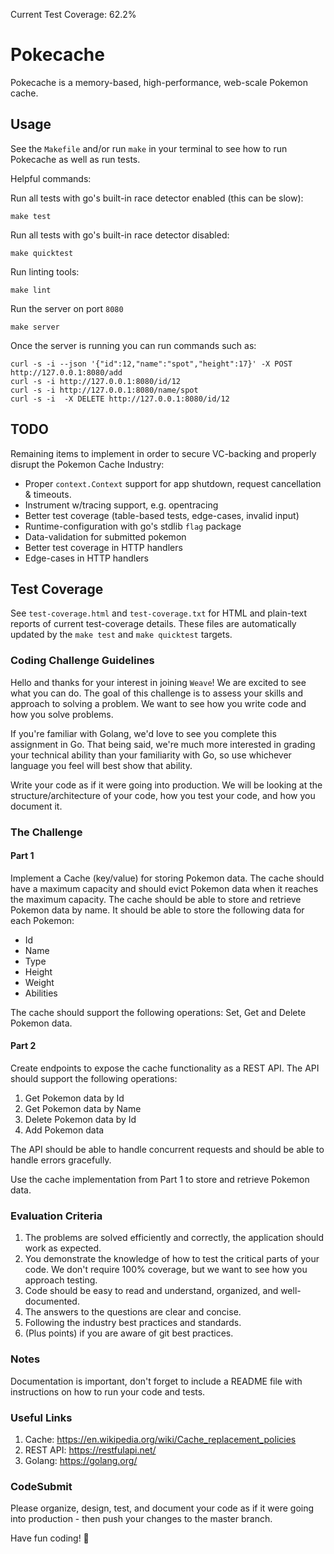 Current Test Coverage: 62.2%

# Pokecache

Pokecache is a memory-based, high-performance, web-scale Pokemon cache.

## Usage

See the `Makefile` and/or run `make` in your terminal to see how to run Pokecache as well as run tests.

Helpful commands:

Run all tests with go's built-in race detector enabled (this can be slow):

```
make test
```

Run all tests with go's built-in race detector disabled:

```
make quicktest
```

Run linting tools:
```
make lint
```

Run the server on port `8080`

```
make server
```

Once the server is running you can run commands such as:

```
curl -s -i --json '{"id":12,"name":"spot","height":17}' -X POST http://127.0.0.1:8080/add
curl -s -i http://127.0.0.1:8080/id/12
curl -s -i http://127.0.0.1:8080/name/spot
curl -s -i  -X DELETE http://127.0.0.1:8080/id/12
```

## TODO

Remaining items to implement in order to secure VC-backing and properly disrupt the Pokemon Cache Industry:

- Proper `context.Context` support for app shutdown, request cancellation & timeouts.
- Instrument w/tracing support, e.g. opentracing
- Better test coverage (table-based tests, edge-cases, invalid input)
- Runtime-configuration with go's stdlib `flag` package
- Data-validation for submitted pokemon
- Better test coverage in HTTP handlers
- Edge-cases in HTTP handlers

## Test Coverage

See `test-coverage.html` and `test-coverage.txt` for HTML and plain-text
reports of current test-coverage details. These files are automatically updated
by the `make test` and `make quicktest` targets.

### Coding Challenge Guidelines

Hello and thanks for your interest in joining `Weave`! We are excited to see what you can do.
The goal of this challenge is to assess your skills and approach to solving a problem. We want to see how you write code and how you solve problems.

If you're familiar with Golang, we'd love to see you complete this assignment in Go. That being said, we're much more interested in grading your technical ability than
your familiarity with Go, so use whichever language you feel will best show that ability.

Write your code as if it were going into production. We will be looking at the structure/architecture of your code, how you test your code, and how you document it.

### The Challenge
#### Part 1
Implement a Cache (key/value) for storing Pokemon data. The cache should have a maximum capacity and should evict Pokemon data when it reaches the maximum capacity.
The cache should be able to store and retrieve Pokemon data by name. It should be able to store the following data for each Pokemon:
- Id
- Name
- Type
- Height
- Weight
- Abilities

The cache should support the following operations: Set, Get and Delete Pokemon data.

#### Part 2
Create endpoints to expose the cache functionality as a REST API. The API should support the following operations:
1. Get Pokemon data by Id
2. Get Pokemon data by Name
3. Delete Pokemon data by Id
4. Add Pokemon data

The API should be able to handle concurrent requests and should be able to handle errors gracefully.

Use the cache implementation from Part 1 to store and retrieve Pokemon data.

### Evaluation Criteria
1. The problems are solved efficiently and correctly, the application should work as expected.
2. You demonstrate the knowledge of how to test the critical parts of your code. We don't require 100% coverage, but we want to see how you approach testing.
3. Code should be easy to read and understand, organized, and well-documented.
4. The answers to the questions are clear and concise.
5. Following the industry best practices and standards.
6. (Plus points) if you are aware of git best practices.

### Notes
Documentation is important, don't forget to include a README file with instructions on how to run your code and tests.

### Useful Links
1. Cache: https://en.wikipedia.org/wiki/Cache_replacement_policies
2. REST API: https://restfulapi.net/
3. Golang: https://golang.org/

### CodeSubmit

Please organize, design, test, and document your code as if it were
going into production - then push your changes to the master branch.

Have fun coding! 🚀
